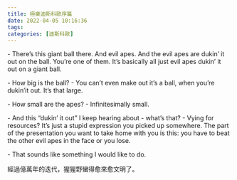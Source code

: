 ```yaml
---
title: 極樂迪斯科歐序篇
date: 2022-04-05 10:16:36
tags:
categories: [迪斯科歐]
---
```


\- There’s this giant ball there. And evil apes. And the evil apes are dukin’ it out on the ball. You’re one of them. It’s basically all just evil apes dukin’ it out on a giant ball.

\- How big is the ball?
\- You can’t even make out it’s a ball, when you’re dukin’it out. It’s that large.

\- How small are the apes?
\- Infinitesimally small.

\- And this “dukin’ it out” I keep hearing about - what’s that?
\- Vying for resources? It’s just a stupid expression you picked up somewhere. The part of the presentation you want to take home with you is this: you have to beat the other evil apes in the face or you lose.

\- That sounds like something I would like to do.

<!--more-->

經過億萬年的迭代，猩猩野蠻得愈來愈文明了。
